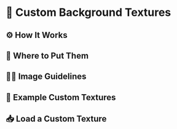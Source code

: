 # 🎑 Custom Background Textures

## ⚙️ How It Works
## 📁 Where to Put Them
## 🧑‍🎨 Image Guidelines
## 🎨 Example Custom Textures
## 📥 Load a Custom Texture